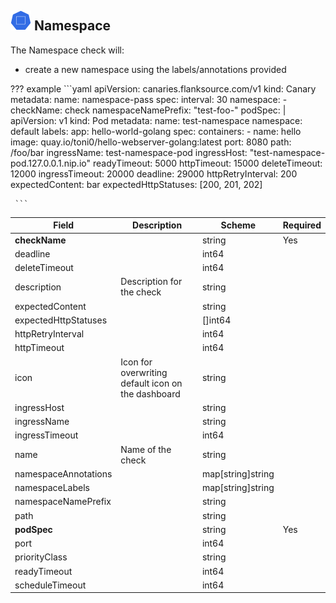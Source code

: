## <img src='https://raw.githubusercontent.com/flanksource/flanksource-ui/main/src/icons/namespace.svg' style='height: 32px'/> Namespace

The Namespace check will:

* create a new namespace using the labels/annotations provided

??? example
     ```yaml
     apiVersion: canaries.flanksource.com/v1
     kind: Canary
     metadata:
       name: namespace-pass
     spec:
       interval: 30
       namespace:
         - checkName: check
           namespaceNamePrefix: "test-foo-"
           podSpec: |
             apiVersion: v1
             kind: Pod
             metadata:
               name: test-namespace
               namespace: default
               labels:
                 app: hello-world-golang
             spec:
               containers:
                 - name: hello
                   image: quay.io/toni0/hello-webserver-golang:latest
           port: 8080
           path: /foo/bar
           ingressName: test-namespace-pod
           ingressHost: "test-namespace-pod.127.0.0.1.nip.io"
           readyTimeout: 5000
           httpTimeout: 15000
           deleteTimeout: 12000
           ingressTimeout: 20000
           deadline: 29000
           httpRetryInterval: 200
           expectedContent: bar
           expectedHttpStatuses: [200, 201, 202]
     
     ```

| Field | Description | Scheme | Required |
| ----- | ----------- | ------ | -------- |
| **checkName** |  | string | Yes |
| deadline |  | int64 |  |
| deleteTimeout |  | int64 |  |
| description | Description for the check | string |  |
| expectedContent |  | string |  |
| expectedHttpStatuses |  | \[\]int64 |  |
| httpRetryInterval |  | int64 |  |
| httpTimeout |  | int64 |  |
| icon | Icon for overwriting default icon on the dashboard | string |  |
| ingressHost |  | string |  |
| ingressName |  | string |  |
| ingressTimeout |  | int64 |  |
| name | Name of the check | string |  |
| namespaceAnnotations |  | map[string]string |  |
| namespaceLabels |  | map[string]string |  |
| namespaceNamePrefix |  | string |  |
| path |  | string |  |
| **podSpec** |  | string | Yes |
| port |  | int64 |  |
| priorityClass |  | string |  |
| readyTimeout |  | int64 |  |
| scheduleTimeout |  | int64 |  |
